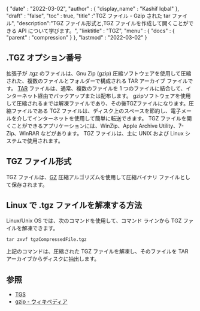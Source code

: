 {
  "date" : "2022-03-02",
  "author" : {
    "display_name" : "Kashif Iqbal"
},
  "draft" : "false",
  "toc" : true,
  "title" :"TGZ ファイル - Gzip された tar ファイル",
  "description":"TGZ ファイル形式と,TGZ ファイルを作成して開くことができる API について学びます。",
  "linktitle" : "TGZ",
  "menu" : {
    "docs" : {
      "parent" : "compression"
}
},
  "lastmod" : "2022-03-02"
}

## .TGZ オプション番号

拡張子が .tgz のファイルは、Gnu Zip (gzip) 圧縮ソフトウェアを使用して圧縮された、複数のファイルとフォルダーで構成される TAR アーカイブ ファイルです。 [TAR](/compression/tar/) ファイルは、通常、複数のファイルを 1 つのファイルに結合して、インターネット経由でバックアップまたは配布します。 gzipソフトウェアを使用して圧縮されるまでは解凍ファイルであり、その後TGZファイルになります。圧縮ファイルである TGZ ファイルは、ディスク上のスペースを節約し、電子メールを介してインターネットを使用して簡単に転送できます。 TGZ ファイルを開くことができるアプリケーションには、WinZip、Apple Archive Utility、7-Zip、WinRAR などがあります。 TGZ ファイルは、主に UNIX および Linux システムで使用されます。

## TGZ ファイル形式

TGZ ファイルは、[GZ](/compression/gz/) 圧縮アルゴリズムを使用して圧縮バイナリ ファイルとして保存されます。

## Linux で .tgz ファイルを解凍する方法

Linux/Unix OS では、次のコマンドを使用して、コマンド ラインから TGZ ファイルを解凍できます。

```
tar zxvf tgzCompressedFile.tgz
```

上記のコマンドは、圧縮された TGZ ファイルを解凍し、そのファイルを TAR アーカイブからディスクに抽出します。
## 参照 ##

* [TGS](https://core.telegram.org/stickers#animated-stickers)
* [gzip - ウィキペディア](https://en.wikipedia.org/wiki/Gzip)

